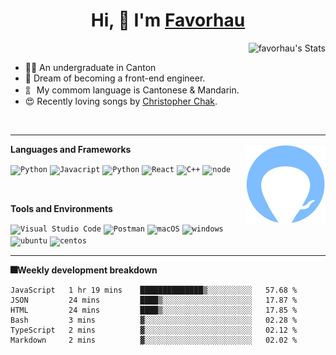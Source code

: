 <h1 align="center">Hi, 👋 I'm <a href="https://github.com/favorhau/">Favorhau</a></h2>



  <a href="https://github.com/favorhau" class="rich-diff-level-one">
      <img src="https://github-readme-stats.vercel.app/api?username=favorhau&hide=issues&title_color=7ebdff&text_color=777" alt="favorhau's Stats" align="right">
  </a>
  
<br />

- 👨‍🎓 An undergraduate in Canton
- 💪 Dream of becoming a front-end engineer.
- 訁 My commom language is Cantonese & Mandarin.
- 😍 Recently loving songs by [Christopher Chak](https://genius.com/artists/Christopher-chak).


<br />
<hr/>

<img align="right" width="128" height="128" src="https://github.com/favorhau/favorhau/blob/main/profile2.png">

**Languages and Frameworks**


<code><img height="20" src="https://shields.io/badge/style-Typescript-239DFF?logo=Typescript&style=flat-square&label=" alt="Python" title="Typescript"></code>
<code><img height="20" src="https://shields.io/badge/style-Javascript-yellow?logo=javascript&style=flat-square&label=" alt="Javacript" title="Javacript"></code>
<code><img height="20" src="https://shields.io/badge/style-Python-239DFF?logo=python&style=flat-square&label=" alt="Python" title="Python"></code>
<code><img height="20" src="https://shields.io/badge/style-React-117ACA?logo=react&style=flat-square&label=React" alt="React" title="React"></code>
<code><img height="20" src="https://shields.io/badge/style-C%2B%2B-green?logo=C%2B%2B&style=flat-square&label=" alt="C++" title="C++"></code>
<code><img height="20" src="https://shields.io/badge/style-Node.js-white?logo=node.js&style=flat-square&label=" alt="node" title="node"></code>

<br>

**Tools and Environments**

<code><img height="20" src="https://shields.io/badge/style-Visual Studio Code-007ACC?logo=Visual Studio Code&style=flat-square&label=" alt="Visual Studio Code" title="Visual Studio Code"></code>
<code><img height="20" src="https://shields.io/badge/style-Postman-white?logo=Postman&style=flat-square&label=" alt="Postman" title="Postman"></code>
<code><img height="20" src="https://shields.io/badge/style-macOS-black?logo=macOS&style=flat-square&label=" alt="macOS" title="macOS"></code>
<code><img height="20" src="https://shields.io/badge/style-Windows-blue?logo=windows&style=flat-square&label=" alt="windows" title="windows"></code>
<code><img height="20" src="https://shields.io/badge/style-Ubuntu-white?logo=ubuntu&style=flat-square&label=" alt="ubuntu" title="ubuntu"></code>
<code><img height="20" src="https://shields.io/badge/style-Centos-29ABE2?logo=Centos&style=flat-square&label=" alt="centos" title="centos"></code>

---
**🎆Weekly development breakdown**

<!--START_SECTION:waka-->

```text
JavaScript   1 hr 19 mins    ██████████████▒░░░░░░░░░░   57.68 %
JSON         24 mins         ████▒░░░░░░░░░░░░░░░░░░░░   17.87 %
HTML         24 mins         ████▒░░░░░░░░░░░░░░░░░░░░   17.85 %
Bash         3 mins          ▓░░░░░░░░░░░░░░░░░░░░░░░░   02.28 %
TypeScript   2 mins          ▓░░░░░░░░░░░░░░░░░░░░░░░░   02.12 %
Markdown     2 mins          ▓░░░░░░░░░░░░░░░░░░░░░░░░   02.02 %
```

<!--END_SECTION:waka-->
